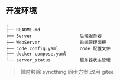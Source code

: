 ## 开发环境

```log
.
├── README.md
├── Server                  后端服务器
├── WebServer               前端管理面板
├── code_config.yaml        code 配置文件
├── docker-compose.yaml
└── server_status           服务器状态管理
```

> 暂时移除 syncthing 同步方案,改用 gitee
>
